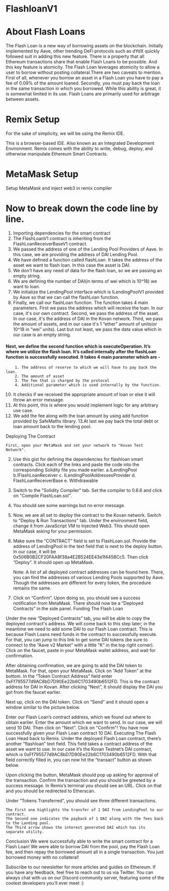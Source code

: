 # FlashloanV1

# About Flash Loans
The Flash Loan is a new way of borrowing assets on the blockchain. Initially implemented by Aave, other trending DeFi protocols such as dYdX quickly followed suit in adding this new feature. There is a property that all Ethereum transactions share that enable Flash Loans to be possible. And this key feature is atomicity.
The Flash Loan leverages atomicity to allow a user to borrow without posting collateral.There are two caveats to mention. First of all, whenever you borrow an asset in a Flash Loan you have to pay a fee of 0.09% of the amount loaned. Secondly, you must pay back the loan in the same transaction in which you borrowed. While this ability is great, it is somewhat limited in its use. Flash Loans are primarily used for arbitrage between assets.


# Remix Setup
For the sake of simplicity, we will be using the Remix IDE.

This is a browser-based IDE. Also known as an Integrated Development Environment.
Remix comes with the ability to write, debug, deploy, and otherwise manipulate Ethereum Smart Contracts.

# MetaMask Setup 
Setup MetaMask and inject web3 in remix compiler 




# Now to break down the code line by line.

 1. Importing dependencies for the smart contract
 2. The FlashLoanV1 contract is inheriting from the FlashLoanReceiverBaseV1 contract.
 3. We passed the address of one of the Lending Pool Providers of Aave. In this case, we are providing the address of DAI Lending Pool. 
 4. We have defined a function called flashLoan. It takes the address of the asset we want to flash loan. In this case the asset is DAI.
 5. We don't have any need of data for the flash loan, so we are passing an empty string.
 6. We are defining the number of DAI(in terms of wei which is 10^18) we want to loan.
 7. We initialize the LendingPool interface which is ILendingPoolV1 provided by Aave so that we can call the flashLoan function.
 8. Finally, we call our flashLoan function. The function takes 4 main parameters. First we pass the address which will receive the loan. In our case, it's our own contract.              Second, we pass the address of the asset. In our case, it's the address of DAI in the Kovan network. Third, we pass the amount of assets, and in our case it's 1 “ether”              amount  of units(or 10^18 in “wei” units). Last but not least, we pass the data value which in our case is an empty string.


#### Next, we define the second function which is executeOperation. It’s where we utilize the flash loan. It’s called internally after the flashLoan function is successfully                executed. It takes 4 main parameter which are -
        1. The address of reserve to which we will have to pay back the loan.
        2. The amount of asset
        3. The fee that is charged by the protocol
        4. Additional parameter which is used internally by the function.
 10. It checks if we received the appropriate amount of loan or else it will throw an error message.
 11. At this point, this is where you would implement logic for any arbitrary use case.
 12. We add the fee along with the loan amount by using add function provided by SafeMaths library.
 13.At last we pay back the total debt or loan amount back to the lending pool.




Deploying The Contract

    First, open your MetaMask and set your network to "Kovan Test Network".



2. Use this gist for defining the dependencies for flashloan smart contracts. Click each of the links and paste the code into the corresponding Solidity file you made earlier.
        a.ILendingPool
        b.IFlashLoanReceiver
        c. ILendingPoolAddressesProvider
        d. FlashLoanReceiverBase
        e. Withdrawable


3. Switch to the "Solidity Compiler" tab. Set the compiler to 0.6.6 and click on "Compile FlashLoan.sol".



4. You should see some warnings but no error message.

5. Now, we are all set to deploy the contract to the Kovan network. Switch to "Deploy & Run Transactions" tab. Under the environment field, change it from JavaScript VM to Injected Web3. This should open MetaMask asking for your permission.



6. Make sure the “CONTRACT” field is set to FlashLoan.sol. Provide the address of LendingPool in the text field that is next to the deploy button. In our case, it will be 0x506B0B2CF20FAA8f38a4E2B524EE43e1f4458Cc5. Then click “Deploy”. It should open up MetaMask. 

    Note: A list of all deployed contract addresses can be found here. There, you can find the addresses of various Lending Pools supported by Aave. Though the addresses are different for every token, the procedure remains the same.




7. Click on “Confirm”. Upon doing so, you should see a success notification from MetaMask. There should now be a “Deployed Contracts” in the side panel.
Funding The Flash Loan



Under the new “Deployed Contracts” tab, you will be able to copy the deployed contract's address. We will come back to this step later; in the meantime we need to add some DAI to our Flash Loan contract. This is because Flash Loans need funds in the contract to successfully execute. For that, you can jump to this link to get some DAI tokens (be sure to connect to the “Aave v2 Market” with a little “K” in the top right corner). Click on the faucet, paste in your MetaMask wallet address, and wait for confirmation.


After obtaining confirmation, we are going to add the DAI token to MetaMask. For that, open your MetaMask. Click on “Add Token” at the bottom. In the “Token Contract Address” field enter 0xFf795577d9AC8bD7D90Ee22b6C1703490b6512FD. This is the contract address for DAI in Kovan. After clicking “Next”, It should display the DAI you got from the faucet earlier.


Next up, click on the DAI token. Click on “Send” and it should open a window similar to the picture below.



Enter our Flash Loan’s contract address, which we found out where to obtain earlier. Enter the amount which we want to send. In our case, we will send 10 DAI. Then click on "Next". Click on "Confirm"! You have now successfully given your Flash Loan contract 10 DAI.
Executing The Flash Loan
Head back to Remix. Under the deployed Flash Loan contract, there’s another “flashloan” text field. This field takes a contract address of the asset we want to use. In our case it’s the Kovan Testnet’s DAI contract, which is 0xFf795577d9AC8bD7D90Ee22b6C1703490b6512FD. With that field correctly filled in, you can now hit the “transact” button as shown below.


Upon clicking the button, MetaMask should pop up asking for approval of the transaction. Confirm the transaction and you should be greeted by a success message. In Remix’s terminal you should see an URL. Click on that and you should be redirected to Etherscan.


Under “Tokens Transferred”, you should see three different transactions.


    The First one highlights the transfer of 1 DAI from LendingPool to our contract.
    The Second one indicates the payback of 1 DAI along with the fees back to the Landing pool.
    The Third arrow shows the interest generated DAI which has its separate utility.

Conclusion
We were successfully able to write the smart contract for a Flash Loan! We were able to borrow DAI from the pool, pay the Flash Loan fee, and then repay the borrowed amount all in a single transaction. You just borrowed money with no collateral!

Subscribe to our newsletter for more articles and guides on Ethereum. If you have any feedback, feel free to reach out to us via Twitter. You can always chat with us on our Discord community server, featuring some of the coolest developers you’ll ever meet :)

